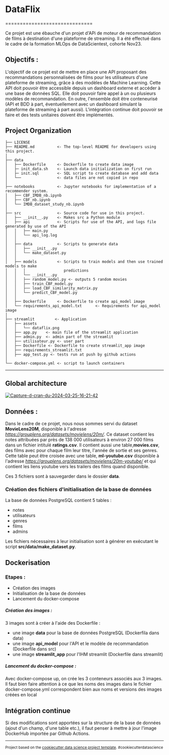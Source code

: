# DataFlix
==============================

Ce projet est une ébauche d'un projet d'APi de moteur de recommandation de films à destination d'une plateforme de streaming. Il a été effectué dans le cadre de la formation MLOps de DataScientest, cohorte Nov23.

## Objectifs :

L'objectif de ce projet est de mettre en place une API proposant des recommandations personnalisées de films pour les utilisateurs d'une plateforme de streaming, grâce à des modèles de Machine Learning.
Cette API doit pouvoir être accessible depuis un dashboard externe et accéder à une base de données SQL. Elle doit pouvoir faire appel à un ou plusieurs modèles de recommandation.
En outre, l'ensemble doit être conteneurisé (API et BDD à part, éventuellement avec un dashboard simulant la plateforme de streaming à part aussi).
L'intégration continue doit pouvoir se faire et des tests unitaires doivent être implémentés.


Project Organization
------------

    ├── LICENSE
    ├── README.md          <- The top-level README for developers using this project.
    │  
    ├── data               
    │   ├── Dockerfile     <- Dockerfile to create data image
    │   ├─ init_data.sh    <- Launch data initialization on first run
    │   ├─ init.sql        <- SQL script to create database and add data
    │   └──                <- data files are not copied in repo
    │ 
    ├── notebooks          <- Jupyter notebooks for implementation of a recommender system.   
    │   ├── CBF_IMDB_nb.ipynb
    │   ├── CBF_nb.ipynb
    │   └── IMDB_dataset_study_nb.ipynb
    │
    ├── src                <- Source code for use in this project.
    │   ├── __init__.py    <- Makes src a Python module
    │   ├── api            <- Scripts for use of the API, and logs file generated by use of the API
    │   │   ├── main.py
    │   │   └── api_log.log
    │   │
    │   ├── data           <- Scripts to generate data
    │   │   ├── __init__.py
    │   │   └── make_dataset.py
    │   │
    │   ├── models         <- Scripts to train models and then use trained models to make
    │   │   │                 predictions
    │   │   └── __init__.py
    │   │   ├── random_model.py <- outputs 5 random movies
    │   │   ├── train_CBF_model.py
    │   │   ├── load_CBF_similarity_matrix.py
    │   │   └── predict_CBF_model.py
    │   │
    │   ├── Dockerfile     <- Dockerfile to create api_model image
    │   └── requirements_api_model.txt      <- Requirements for api_model image
    │
    ├── streamlit         <- Application 
    │   ├── assets
    │   │   └── dataflix.png
    │   ├── app.py    <- main file of the streamlit application
    │   ├── admin.py  <- admin part of the streamlit
    │   ├── utilisateur.py <- user part
    │   ├── Dockerfile <- Dockerfile to create streamlit_app image
    │   ├── requirements_streamlit.txt
    │   ├── app_test.py <- tests run at push by github actions
    │
    └── docker-compose.yml <- script to launch containers

--------

## Global architecture 

<a href="https://ibb.co/TP1z08d"><img src="https://i.ibb.co/7rQ7pWL/Capture-d-cran-du-2024-03-25-16-21-42.png" alt="Capture-d-cran-du-2024-03-25-16-21-42" border="0"></a>


## Données :

Dans le cadre de ce projet, nous nous sommes servi du dataset **MovieLens20M**, disponible à l'adresse *https://grouplens.org/datasets/movielens/20m/*. 
Ce dataset contient les notes attribuées par près de 138 000 utilisateurs à environ 27 000 films dans un fichier intitulé **ratings.csv**.
Il contient aussi une table,**movies.csv**, des films avec pour chaque film leur titre, l'année de sortie et ses genres. 
Cette table peut être croisée avec une table, **ml-youtube.csv** disponible à l'adresse *https://grouplens.org/datasets/movielens/20m-youtube/* et qui contient les liens youtube vers les trailers des films quand disponible.

Ces 3 fichiers sont à sauvegarder dans le dossier **data**.

### Création des fichiers d'initialisation de la base de données

La base de données PostgreSQL contient 5 tables : 
- notes
- utilisateurs
- genres
- films
- admins

Les fichiers nécessaires à leur initialisation sont à générer en exécutant le script **src/data/make_dataset.py**.


## Dockerisation 

### Etapes : 
- Création des images
- Initialisation de la base de données
- Lancement du docker-compose

##### *Création des images* :
3 images sont à créer à l'aide des Dockerfile : 
- une image **data** pour la base de données PostgreSQL (Dockerfila dans data)
- une image **api_model** pour l'API et le modèle de recommandation (Dockerfile dans src)
- une image **streamlit_app** pour l'IHM streamlit (Dockerfile dans streamlit)

##### *Lancement du docker-compose :*
Avec docker-compose up, on crée les 3 conteneurs associés aux 3 images. 
Il faut bien faire attention à ce que les noms des images dans le fichier docker-compose.yml correspondent bien aux noms et versions des images créées en local 


## Intégration continue

Si des modifications sont apportées sur la structure de la base de données (ajout d'un champ, d'une table etc.), il faut penser à mettre à jour l'image DockerHub importée par Github Actions.

--------



<p><small>Project based on the <a target="_blank" href="https://drivendata.github.io/cookiecutter-data-science/">cookiecutter data science project template</a>. #cookiecutterdatascience</small></p>
